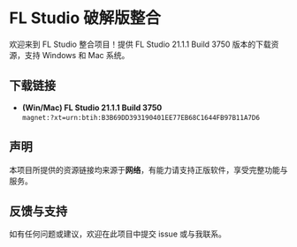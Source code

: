 # FL Studio 破解版整合

欢迎来到 FL Studio 整合项目！提供 FL Studio 21.1.1 Build 3750 版本的下载资源，支持 Windows 和 Mac 系统。

## 下载链接

- **(Win/Mac) FL Studio 21.1.1 Build 3750**  
  `magnet:?xt=urn:btih:B3B69DD393190401EE77EB68C1644FB97B11A7D6`

## 声明

本项目所提供的资源链接均来源于**网络**，有能力请支持正版软件，享受完整功能与服务。

## 反馈与支持

如有任何问题或建议，欢迎在此项目中提交 issue 或与我联系。
